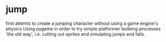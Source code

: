# jump
first attemts to create a jumping character without using a game engine's physics
Using pygame in order to try simple platformer buileing processes 'the old way', i.e. cutting out sprites and simulating jumps and falls.
